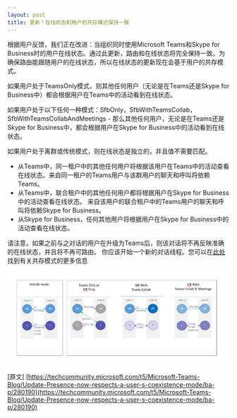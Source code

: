 ```yaml
---
layout: post
title: 更新！在线状态和用户的共存模式保持一致
---
```


根据用户反馈，我们正在改进：当组织同时使用Microsoft Teams和Skype for Business时的用户在线状态。通过此更新，路由和在线状态将完全保持一致。为确保路由能跟随用户的在线状态，所以在线状态的更新现在会基于用户的共存模式。

如果用户处于TeamsOnly模式，则其他任何用户（无论是在Teams还是Skype for Business中）都会根据用户在Teams中的活动看到在线状态。

如果用户处于以下任何一种模式：SfbOnly，SfbWithTeamsCollab，SfbWithTeamsCollabAndMeetings  - 那么其他任何用户，无论是在Teams还是Skype for Business中，都会根据用户在Skype for Business中的活动看到在线状态。

如果用户处于离群或传统模式，则在线状态是独立的，并且值不需要匹配。
* 从Teams中，同一租户中的其他任何用户将根据该用户在Teams中的活动查看在线状态。来自同一租户的Teams用户与该群用户的聊天和呼叫将依赖Teams。
* 从Teams中，联合租户中的其他任何用户都将根据用户在Skype for Business中的活动查看在线状态。 来自该用户的联合租户中的Teams用户的聊天和呼叫将依赖Skype for Business。
* 从Skype for Business，任何其他用户将根据用户在Skype for Business中的活动查看在线状态。

请注意，如果之前与之对话的用户在升级为Teams后，则该对话将不再反映准确的在线状态，并且将不再可路由。 你应该开始一个新的对话线程。您可以在[此处](https://docs.microsoft.com/en-us/microsoftteams/migration-interop-guidance-for-teams-with-skype#coexistence-modes)找到有关共存模式的更多信息

![001](../images/post20181221/001.png)


\[原文\] [https://techcommunity.microsoft.com/t5/Microsoft-Teams-Blog/Update-Presence-now-respects-a-user-s-coexistence-mode/ba-p/280190](https://techcommunity.microsoft.com/t5/Microsoft-Teams-Blog/Update-Presence-now-respects-a-user-s-coexistence-mode/ba-p/280190)

